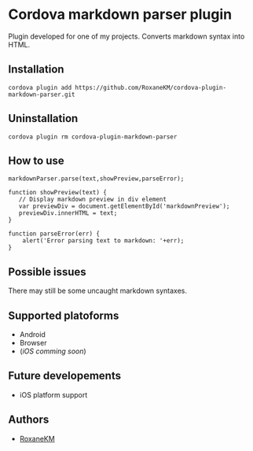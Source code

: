 # Cordova markdown parser plugin

Plugin developed for one of my projects. Converts markdown syntax into HTML. 

## Installation
    cordova plugin add https://github.com/RoxaneKM/cordova-plugin-markdown-parser.git

## Uninstallation 
    cordova plugin rm cordova-plugin-markdown-parser

## How to use

    markdownParser.parse(text,showPreview,parseError);

    function showPreview(text) {
       // Display markdown preview in div element
       var previewDiv = document.getElementById('markdownPreview');
       previewDiv.innerHTML = text;
    }

    function parseError(err) {
        alert('Error parsing text to markdown: '+err);
    }


## Possible issues
There may still be some uncaught markdown syntaxes.

## Supported platoforms
* Android
* Browser
* (*iOS comming soon*)

## Future developements
* iOS platform support

## Authors
* [RoxaneKM](https://github.com/RoxaneKM)


